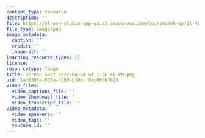 ```yaml
---
content_type: resource
description: ''
file: https://ol-ocw-studio-app-qa.s3.amazonaws.com/courses/mb-april-4b/screen-shot-2022-04-04-at-13640-pm.png
file_type: image/png
image_metadata:
  caption: ''
  credit: ''
  image-alt: ''
learning_resource_types: []
license: ''
resourcetype: Image
title: Screen Shot 2022-04-04 at 1.36.40 PM.png
uid: 1a3638fe-837a-4559-b10e-f9ec66967825
video_files:
  video_captions_file: ''
  video_thumbnail_file: ''
  video_transcript_file: ''
video_metadata:
  video_speakers: ''
  video_tags: ''
  youtube_id: ''
---
```

